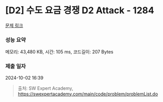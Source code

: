 # [D2] 수도 요금 경쟁 D2 Attack - 1284 

[문제 링크](https://swexpertacademy.com/main/code/problem/problemDetail.do?contestProbId=AV189xUaI8UCFAZN) 

### 성능 요약

메모리: 43,480 KB, 시간: 105 ms, 코드길이: 207 Bytes

### 제출 일자

2024-10-02 16:39



> 출처: SW Expert Academy, https://swexpertacademy.com/main/code/problem/problemList.do